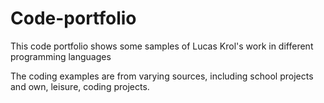 # Code-portfolio
This code portfolio shows some samples of Lucas Krol's work in different programming languages

The coding examples are from varying sources, including school projects and own, leisure, coding projects. 
